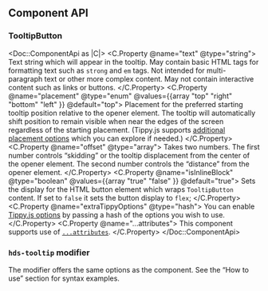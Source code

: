 ## Component API

### TooltipButton

<Doc::ComponentApi as |C|>
  <C.Property @name="text" @type="string">
    Text string which will appear in the tooltip. May contain basic HTML tags for formatting text such as `strong` and `em` tags. Not intended for multi-paragraph text or other more complex content. May not contain interactive content such as links or buttons.
  </C.Property>
  <C.Property @name="placement" @type="enum" @values={{array "top" "right" "bottom" "left" }} @default="top">
    Placement for the preferred starting tooltip position relative to the opener element. The tooltip will automatically shift position to remain visible when near the edges of the screen regardless of the starting placement. (Tippy.js supports [additional placement options](https://atomiks.github.io/tippyjs/v6/all-props/#placement) which you can explore if needed.)
  </C.Property>
  <C.Property @name="offset" @type="array">
    Takes two numbers. The first number controls “skidding” or the tooltip displacement from the center of the opener element. The second number controls the “distance” from the opener element.
  </C.Property>
  <C.Property @name="isInlineBlock" @type="boolean" @values={{array "true" "false" }} @default="true">
    Sets the display for the HTML button element which wraps `TooltipButton` content. If set to `false` it sets the button display to `flex`;
  </C.Property>
  <C.Property @name="extraTippyOptions" @type="hash">
    You can enable [Tippy.js options](https://atomiks.github.io/tippyjs/v6/all-props/) by passing a hash of the options you wish to use.
  </C.Property>
  <C.Property @name="...attributes">
    This component supports use of [`...attributes`](https://guides.emberjs.com/release/in-depth-topics/patterns-for-components/#toc_attribute-ordering).
  </C.Property>
</Doc::ComponentApi>

### `hds-tooltip` modifier

The modifier offers the same options as the component. See the “How to use” section for syntax examples.